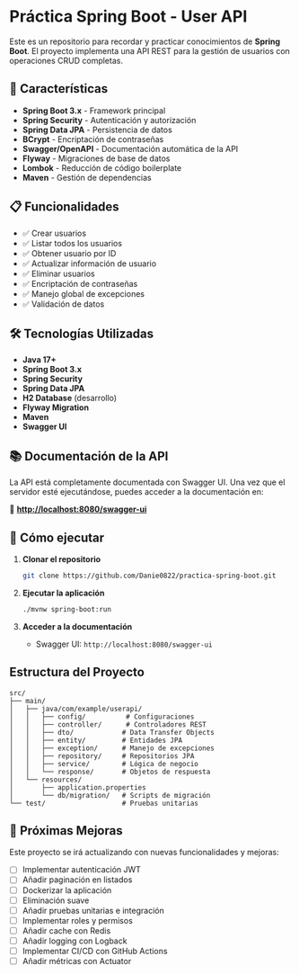 # Práctica Spring Boot - User API

Este es un repositorio para recordar y practicar conocimientos de **Spring Boot**. El proyecto implementa una API REST para la gestión de usuarios con operaciones CRUD completas.

## 🚀 Características

- **Spring Boot 3.x** - Framework principal
- **Spring Security** - Autenticación y autorización
- **Spring Data JPA** - Persistencia de datos
- **BCrypt** - Encriptación de contraseñas
- **Swagger/OpenAPI** - Documentación automática de la API
- **Flyway** - Migraciones de base de datos
- **Lombok** - Reducción de código boilerplate
- **Maven** - Gestión de dependencias

## 📋 Funcionalidades

- ✅ Crear usuarios
- ✅ Listar todos los usuarios
- ✅ Obtener usuario por ID
- ✅ Actualizar información de usuario
- ✅ Eliminar usuarios
- ✅ Encriptación de contraseñas
- ✅ Manejo global de excepciones
- ✅ Validación de datos

## 🛠️ Tecnologías Utilizadas

- **Java 17+**
- **Spring Boot 3.x**
- **Spring Security**
- **Spring Data JPA**
- **H2 Database** (desarrollo)
- **Flyway Migration**
- **Maven**
- **Swagger UI**

## 📚 Documentación de la API

La API está completamente documentada con Swagger UI. Una vez que el servidor esté ejecutándose, puedes acceder a la documentación en:

🔗 **[http://localhost:8080/swagger-ui](http://localhost:8080/swagger-ui)**

## 🚀 Cómo ejecutar

1. **Clonar el repositorio**
   ```bash
   git clone https://github.com/Danie0822/practica-spring-boot.git
   ```

2. **Ejecutar la aplicación**
   ```bash
   ./mvnw spring-boot:run
   ```

3. **Acceder a la documentación**
   - Swagger UI: `http://localhost:8080/swagger-ui`

##  Estructura del Proyecto

```
src/
├── main/
│   ├── java/com/example/userapi/
│   │   ├── config/          # Configuraciones
│   │   ├── controller/      # Controladores REST
│   │   ├── dto/            # Data Transfer Objects
│   │   ├── entity/         # Entidades JPA
│   │   ├── exception/      # Manejo de excepciones
│   │   ├── repository/     # Repositorios JPA
│   │   ├── service/        # Lógica de negocio
│   │   └── response/       # Objetos de respuesta
│   └── resources/
│       ├── application.properties
│       └── db/migration/   # Scripts de migración
└── test/                   # Pruebas unitarias
```

## 🔄 Próximas Mejoras

Este proyecto se irá actualizando con nuevas funcionalidades y mejoras:

- [ ] Implementar autenticación JWT
- [ ] Añadir paginación en listados
- [ ] Dockerizar la aplicación
- [ ] Eliminación suave
- [ ] Añadir pruebas unitarias e integración
- [ ] Implementar roles y permisos
- [ ] Añadir cache con Redis
- [ ] Añadir logging con Logback
- [ ] Implementar CI/CD con GitHub Actions
- [ ] Añadir métricas con Actuator
